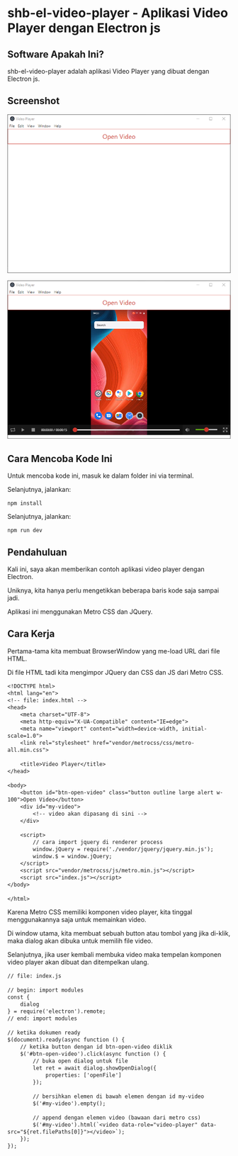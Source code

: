 # shb-el-video-player - Aplikasi Video Player dengan Electron js

## Software Apakah Ini?

shb-el-video-player adalah aplikasi Video Player yang dibuat dengan Electron js.

## Screenshot

![ScreenShot](.readme-assets/shb-el-video-player-1.png?raw=true)

![ScreenShot](.readme-assets/shb-el-video-player-2.png?raw=true)

## Cara Mencoba Kode Ini

Untuk mencoba kode ini, masuk ke dalam folder ini via terminal.

Selanjutnya, jalankan:

```
npm install
```

 Selanjutnya, jalankan:

```
npm run dev
```

## Pendahuluan

Kali ini, saya akan memberikan contoh aplikasi video player dengan Electron.

Uniknya, kita hanya perlu mengetikkan beberapa baris kode saja sampai jadi.

Aplikasi ini menggunakan Metro CSS dan JQuery.

## Cara Kerja

Pertama-tama kita membuat BrowserWindow yang me-load URL dari file HTML.

Di file HTML tadi kita mengimpor JQuery dan CSS dan JS dari Metro CSS.

```
<!DOCTYPE html>
<html lang="en">
<!-- file: index.html -->
<head>
    <meta charset="UTF-8">
    <meta http-equiv="X-UA-Compatible" content="IE=edge">
    <meta name="viewport" content="width=device-width, initial-scale=1.0">
    <link rel="stylesheet" href="vendor/metrocss/css/metro-all.min.css">

    <title>Video Player</title>
</head>

<body>
    <button id="btn-open-video" class="button outline large alert w-100">Open Video</button>
    <div id="my-video">
        <!-- video akan dipasang di sini -->
    </div>

    <script>
        // cara import jquery di renderer process
        window.jQuery = require('./vendor/jquery/jquery.min.js');
        window.$ = window.jQuery;
    </script>
    <script src="vendor/metrocss/js/metro.min.js"></script>
    <script src="index.js"></script>
</body>

</html>
```

Karena Metro CSS memiliki komponen video player, kita tinggal menggunakannya saja untuk memainkan video.

Di window utama, kita membuat sebuah button atau tombol yang jika di-klik, maka dialog akan dibuka untuk memilih file video.

Selanjutnya, jika user kembali membuka video maka tempelan komponen video player akan dibuat dan ditempelkan ulang.

```
// file: index.js

// begin: import modules
const {
    dialog
} = require('electron').remote;
// end: import modules

// ketika dokumen ready
$(document).ready(async function () {
    // ketika button dengan id btn-open-video diklik
    $('#btn-open-video').click(async function () {
        // buka open dialog untuk file
        let ret = await dialog.showOpenDialog({
            properties: ['openFile']
        });

        // bersihkan elemen di bawah elemen dengan id my-video
        $('#my-video').empty();

        // append dengan elemen video (bawaan dari metro css)
        $('#my-video').html(`<video data-role="video-player" data-src="${ret.filePaths[0]}"></video>`);
    });
});
```

# 
